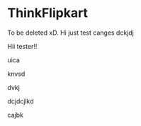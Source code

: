 # ThinkFlipkart
To be deleted xD.
Hi just test canges
dckjdj

Hii tester!!

uica

knvsd

dvkj













dcjdcjlkd

cajbk
